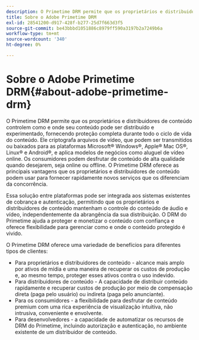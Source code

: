 ```yaml
---
description: O Primetime DRM permite que os proprietários e distribuidores de conteúdo controlem como e onde seu conteúdo pode ser distribuído e experimentado, fornecendo proteção completa durante todo o ciclo de vida do conteúdo. Ele criptografa arquivos de vídeo, que podem ser transmitidos ou baixados para as plataformas Microsoft® Windows®, Apple® Mac OS®, Linux® e Android®, e aplica modelos de negócios como aluguel de vídeo online. Os consumidores podem desfrutar de conteúdo de alta qualidade quando desejarem, seja online ou offline. O Primetime DRM oferece as principais vantagens que os proprietários e distribuidores de conteúdo podem usar para fornecer rapidamente novos serviços que os diferenciam da concorrência.
title: Sobre o Adobe Primetime DRM
exl-id: 28541200-d917-428f-b277-25d7f663d3f5
source-git-commit: be43bbbd1051886c8979ff590a3197b2a7249b6a
workflow-type: tm+mt
source-wordcount: '340'
ht-degree: 0%

---
```


# Sobre o Adobe Primetime DRM{#about-adobe-primetime-drm}

O Primetime DRM permite que os proprietários e distribuidores de conteúdo controlem como e onde seu conteúdo pode ser distribuído e experimentado, fornecendo proteção completa durante todo o ciclo de vida do conteúdo. Ele criptografa arquivos de vídeo, que podem ser transmitidos ou baixados para as plataformas Microsoft® Windows®, Apple® Mac OS®, Linux® e Android®, e aplica modelos de negócios como aluguel de vídeo online. Os consumidores podem desfrutar de conteúdo de alta qualidade quando desejarem, seja online ou offline. O Primetime DRM oferece as principais vantagens que os proprietários e distribuidores de conteúdo podem usar para fornecer rapidamente novos serviços que os diferenciam da concorrência.

Essa solução entre plataformas pode ser integrada aos sistemas existentes de cobrança e autenticação, permitindo que os proprietários e distribuidores de conteúdo mantenham o controle do conteúdo de áudio e vídeo, independentemente da abrangência da sua distribuição. O DRM do Primetime ajuda a proteger e monetizar o conteúdo com confiança e oferece flexibilidade para gerenciar como e onde o conteúdo protegido é vivido.

O Primetime DRM oferece uma variedade de benefícios para diferentes tipos de clientes:

* Para proprietários e distribuidores de conteúdo - alcance mais amplo por ativos de mídia e uma maneira de recuperar os custos de produção e, ao mesmo tempo, proteger esses ativos contra o uso indevido.
* Para distribuidores de conteúdo - A capacidade de distribuir conteúdo rapidamente e recuperar custos de produção por meio de compensação direta (paga pelo usuário) ou indireta (paga pelo anunciante).
* Para os consumidores - a flexibilidade para desfrutar de conteúdo premium com uma rica experiência de visualização intuitiva, não intrusiva, conveniente e envolvente.
* Para desenvolvedores - a capacidade de automatizar os recursos de DRM do Primetime, incluindo autorização e autenticação, no ambiente existente de um distribuidor de conteúdo.
